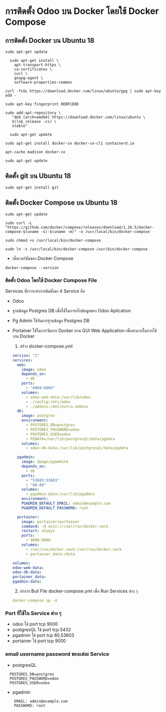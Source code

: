 # การติดตั้ง Odoo บน Docker โดยใช้ Docker Compose

## การติดตั้ง Docker บน Ubuntu 18

```git
sudo apt-get update
```

```git
  sudo apt-get install \
    apt-transport-https \
    ca-certificates \
    curl \
    gnupg-agent \
    software-properties-common
```

```git
curl -fsSL https://download.docker.com/linux/ubuntu/gpg | sudo apt-key add -
```

```git
sudo apt-key fingerprint 0EBFCD88
```

```git
sudo add-apt-repository \
   "deb [arch=amd64] https://download.docker.com/linux/ubuntu \
   $(lsb_release -cs) \
   stable"
```

```git
  sudo apt-get update
```

```git
sudo apt-get install docker-ce docker-ce-cli containerd.io
```

```git
apt-cache madison docker-ce
```

```git
sudo apt-get update
```

## ติดตั้ง git บน Ubuntu 18

```git
sudo apt-get install git
```

## ติดตั้ง Docker Compose บน Ubuntu 18

```
sudo apt-get update
```

```
sudo curl -L "https://github.com/docker/compose/releases/download/1.28.5/docker-compose-$(uname -s)-$(uname -m)" -o /usr/local/bin/docker-compose
```

```
sudo chmod +x /usr/local/bin/docker-compose
```

```
sudo ln -s /usr/local/bin/docker-compose /usr/bin/docker-compose
```

- เช็กเวอร์ชันของ Docker Compose

```
docker-compose --version
```

### ติดตั้ง Odoo โดยใช้ Docker Compose File

Services ที่เราจะทำการติดตั้งมา 4 Service คือ

- Odoo
- ฐานข้อมูล Postgres DB เพื่อใช้ในการเก็บข้อมูลของ Odoo Aplication
- Pg Admin ใช้จัดการฐานข้อมูล Postgres DB
- Portainer ใช้ในการจัดการ Docker ผ่าน GUI Web Application เพื่อสะดวกในการใช้งาน Docker

  1.  สร้าง docker-compose.yml

  ```yml
  version: "2"
  services:
    web:
      image: odoo
      depends_on:
        - db
      ports:
        - "8069:8069"
      volumes:
        - odoo-web-data:/var/lib/odoo
        - ./config:/etc/odoo
        - ./addons:/mnt/extra-addons
    db:
      image: postgres
      environment:
        - POSTGRES_DB=postgres
        - POSTGRES_PASSWORD=odoo
        - POSTGRES_USER=odoo
        - PGDATA=/var/lib/postgresql/data/pgdata
      volumes:
        - odoo-db-data:/var/lib/postgresql/data/pgdata

    pgadmin:
      image: dpage/pgadmin4
      depends_on:
        - db
      ports:
        - "53603:53603"
        - "80:80"
      volumes:
        - pgadmin-data:/var/lib/pgadmin
      environment:
      PGADMIN_DEFAULT_EMAIL: admin@example.com
      PGADMIN_DEFAULT_PASSWORD: root

    portainer:
      image: portainer/portainer
      command: -H unix:///var/run/docker.sock
      restart: always
      ports:
        - 9000:9000
      volumes:
        - /var/run/docker.sock:/var/run/docker.sock
        - portainer_data:/data

  volumes:
  odoo-web-data:
  odoo-db-data:
  portainer_data:
  pgadmin-data:
  ```

  2.  ทำการ Buil File docker-compose.yml เพื่อ Run Services ต่าง ๆ

  ```yml
  docker-compose up -d
  ```

### Port ที่ใช้ใน Service ต่าง ๆ

- odoo ใช้ port tcp 9000
- postgresQL ใช้ port tcp 5432
- pgadmin ใช้ port tcp 80,53603
- portainer ใช้ port tcp 9000

### email username password ของเเต่ละ Service

- postgresQL

```
  POSTGRES_DB=postgres
  POSTGRES_PASSWORD=odoo
  POSTGRES_USER=odoo
```

- pgadmin

```
    EMAIL: admin@example.com
    PASSWORD: root
```
